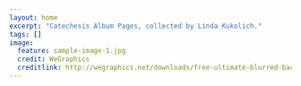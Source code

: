 ```yaml
---
layout: home
excerpt: "Catechesis Album Pages, collected by Linda Kukolich."
tags: []
image:
  feature: sample-image-1.jpg
  credit: WeGraphics
  creditlink: http://wegraphics.net/downloads/free-ultimate-blurred-background-pack/
---
```

